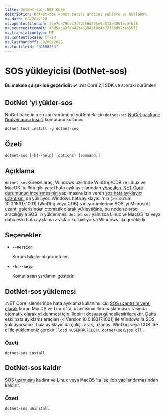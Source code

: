 ```yaml
---
title: DotNet-sos-.NET Core
description: DotNet-sos komut satırı aracını yükleme ve kullanma.
ms.date: 08/26/2020
ms.openlocfilehash: 3ce7ca79bbc2c72958d395e9d312e3001ec9fbf8
ms.sourcegitcommit: 43d5aca3fda42bad8843f6c4e72f6bd52daa55f1
ms.translationtype: MT
ms.contentlocale: tr-TR
ms.lasthandoff: 09/09/2020
ms.locfileid: "89598353"
---
```

# <a name="sos-installer-dotnet-sos"></a>SOS yükleyicisi (DotNet-sos)

**Bu makale şu şekilde geçerlidir:** ✔️ .net Core 2,1 SDK ve sonraki sürümleri

## <a name="install-dotnet-sos"></a>DotNet 'yi yükler-sos

NuGet paketinin en son sürümünü yüklemek için `dotnet-sos` [NuGet package](https://www.nuget.org/packages/dotnet-sos) [DotNet aracı install](../tools/dotnet-tool-install.md) komutunu kullanın:

```dotnetcli
dotnet tool install -g dotnet-sos
```

## <a name="synopsis"></a>Özeti

```console
dotnet-sos [-h|--help] [options] [command]]
```

## <a name="description"></a>Açıklama

`dotnet-sos`Küresel araç, Windows üzerinde WinDbg/CDB ve Linux ve MacOS 'ta lldb gibi yerel hata ayıklayıcılarından [yönetilen .NET Core durumunun incelemesinin](https://github.com/dotnet/diagnostics/blob/master/documentation/sos-debugging-extension.md) yapılmasına izin veren [sos hata ayıklayıcı uzantısını](https://docs.microsoft.com/dotnet/framework/tools/sos-dll-sos-debugging-extension) da yüklüyor. Windows hata ayıklayıcı 'nın (>= sürüm 10.0.18317.1001) (WinDbg veya CDB) son sürümlerinin SOS 'yi Microsoft uzantı galerisinden otomatik olarak yükleytiğine, bu nedenle aracı aracılığıyla SOS 'in yüklenmesi `dotnet-sos` yalnızca Linux ve MacOS 'ta veya daha eski hata ayıklama araçları kullanılıyorsa Windows 'da gereklidir.

## <a name="options"></a>Seçenekler

- **`--version`**

  Sürüm bilgilerini görüntüler.

- **`-h|--help`**

  Komut satırı yardımını gösterir.

## <a name="dotnet-sos-install"></a>DotNet-sos yüklemesi

.NET Core işlemlerinde hata ayıklama kullanımı için [SOS uzantısını yerel olarak](https://docs.microsoft.com/dotnet/framework/tools/sos-dll-sos-debugging-extension) kurar. MacOS ve Linux 'ta, uzantısının lldb başlatması sırasında otomatik olarak yüklenmesi için. lldbinit dosyası güncelleştirilecektir. Daha eski hata ayıklama araçları (< Version 10.0.18317.1001) ile Windows 'a SOS yüklüyorsanız, hata ayıklayıcıda çalıştırarak, uzantıyı WinDbg veya CDB 'de el ile yüklemeniz gerekir `.load %USERPROFILE%\.dotnet\sos\sos.dll` .

### <a name="synopsis"></a>Özeti

```console
dotnet-sos install
```

## <a name="dotnet-sos-uninstall"></a>DotNet-sos kaldır

[SOS uzantısını](https://docs.microsoft.com/dotnet/framework/tools/sos-dll-sos-debugging-extension) kaldırır ve Linux veya MacOS 'ta ise lldb yapılandırmasından kaldırır.

### <a name="synopsis"></a>Özeti

```console
dotnet-sos uninstall
```
